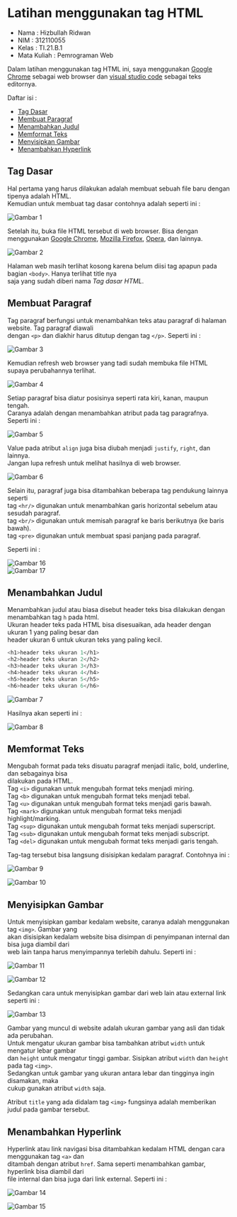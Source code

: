 # Latihan menggunakan tag HTML  

* Nama          : Hizbullah Ridwan
* NIM           : 312110055
* Kelas         : TI.21.B.1
* Mata Kuliah   : Pemrograman Web

Dalam latihan menggunakan tag HTML ini, saya menggunakan [Google Chrome](https://www.google.com/intl/id_id/chrome/) sebagai web browser dan [visual studio code](https://code.visualstudio.com/) sebagai teks editornya.       

Daftar isi :          
* [Tag Dasar](https://github.com/Ridwanwildan/Lab1Web#tag-dasar)         
* [Membuat Paragraf](https://github.com/Ridwanwildan/Lab1Web#membuat-paragraf)         
* [Menambahkan Judul](https://github.com/Ridwanwildan/Lab1Web#menambahkan-judul)                        
* [Memformat Teks](https://github.com/Ridwanwildan/Lab1Web#memformat-teks)                  
* [Menyisipkan Gambar](https://github.com/Ridwanwildan/Lab1Web#menyisipkan-gambar)                  
* [Menambahkan Hyperlink](https://github.com/Ridwanwildan/Lab1Web#menambahkan-hyperlink)                  

## Tag Dasar

Hal pertama yang harus dilakukan adalah membuat sebuah file baru dengan tipenya adalah HTML.            
Kemudian untuk membuat tag dasar contohnya adalah seperti ini :            

![Gambar 1](Screenshoots/Capture1.PNG)      

Setelah itu, buka file HTML tersebut di web browser. Bisa dengan menggunakan [Google Chrome](https://www.google.com/intl/id_id/chrome/), [Mozilla Firefox](https://www.mozilla.org/id/firefox/), [Opera](https://www.opera.com/), dan lainnya.          

![Gambar 2](Screenshoots/Capture2.PNG)                 

Halaman web masih terlihat kosong karena belum diisi tag apapun pada bagian `<body>`. Hanya terlihat title nya         
saja yang sudah diberi nama *Tag dasar HTML*.       

## Membuat Paragraf

Tag paragraf berfungsi untuk menambahkan teks atau paragraf di halaman website. Tag paragraf diawali           
dengan `<p>` dan diakhir harus ditutup dengan tag `</p>`. Seperti ini :        

![Gambar 3](Screenshoots/Capture3.PNG)                 

Kemudian refresh web browser yang tadi sudah membuka file HTML supaya perubahannya terlihat.            

![Gambar 4](Screenshoots/Capture4.PNG)             

Setiap paragraf bisa diatur posisinya seperti rata kiri, kanan, maupun tengah.      
Caranya adalah dengan menambahkan atribut pada tag paragrafnya. Seperti ini :        

![Gambar 5](Screenshoots/Capture5.PNG)             

Value pada atribut `align` juga bisa diubah menjadi `justify`, `right`, dan lainnya.         
Jangan lupa refresh untuk melihat hasilnya di web browser.          

![Gambar 6](Screenshoots/Capture6.PNG)             

Selain itu, paragraf juga bisa ditambahkan beberapa tag pendukung lainnya seperti         
tag `<hr/>` digunakan untuk menambahkan garis horizontal sebelum atau sesudah paragraf.       
tag `<br/>` digunakan untuk memisah paragraf ke baris berikutnya (ke baris bawah).       
tag `<pre>` digunakan untuk membuat spasi panjang pada paragraf.        

Seperti ini :           

![Gambar 16](Screenshoots/Capture16.PNG)             
![Gambar 17](Screenshoots/Capture17.PNG)             

## Menambahkan Judul

Menambahkan judul atau biasa disebut header teks bisa dilakukan dengan menambahkan tag `h` pada html.          
Ukuran header teks pada HTML bisa disesuaikan, ada header dengan ukuran 1 yang paling besar dan         
header ukuran 6 untuk ukuran teks yang paling kecil.           

```bash
<h1>header teks ukuran 1</h1>
<h2>header teks ukuran 2</h2>
<h3>header teks ukuran 3</h3>
<h4>header teks ukuran 4</h4>
<h5>header teks ukuran 5</h5>
<h6>header teks ukuran 6</h6>
```      

 ![Gambar 7](Screenshoots/Capture7.PNG)             

 Hasilnya akan seperti ini :              

 ![Gambar 8](Screenshoots/Capture8.PNG)             

 ## Memformat Teks

 Mengubah format pada teks disuatu paragraf menjadi italic, bold, underline, dan sebagainya bisa              
 dilakukan pada HTML.       
 Tag `<i>` digunakan untuk mengubah format teks menjadi miring.              
 Tag `<b>` digunakan untuk mengubah format teks menjadi tebal.          
 Tag `<u>` digunakan untuk mengubah format teks menjadi garis bawah.            
 Tag `<mark>` digunakan untuk mengubah format teks menjadi highlight/marking.        
 Tag `<sup>` digunakan untuk mengubah format teks menjadi superscript.         
 Tag `<sub>` digunakan untuk mengubah format teks menjadi subscript.              
 Tag `<del>` digunakan untuk mengubah format teks menjadi garis tengah.        

 Tag-tag tersebut bisa langsung disisipkan kedalam paragraf. Contohnya ini :        

 ![Gambar 9](Screenshoots/Capture9.PNG)             

 ![Gambar 10](Screenshoots/Capture10.PNG)             
 
 ## Menyisipkan Gambar

 Untuk menyisipkan gambar kedalam website, caranya adalah menggunakan tag `<img>`. Gambar yang             
 akan disisipkan kedalam website bisa disimpan di penyimpanan internal dan bisa juga diambil dari            
 web lain tanpa harus menyimpannya terlebih dahulu. Seperti ini :           

 ![Gambar 11](Screenshoots/Capture11.PNG)             

 ![Gambar 12](Screenshoots/Capture12.PNG)             

 Sedangkan cara untuk menyisipkan gambar dari web lain atau external link seperti ini :         

 ![Gambar 13](Screenshoots/Capture13.PNG)             

 Gambar yang muncul di website adalah ukuran gambar yang asli dan tidak ada perubahan.         
 Untuk mengatur ukuran gambar bisa tambahkan atribut `width` untuk mengatur lebar gambar            
 dan `height` untuk mengatur tinggi gambar. Sisipkan atribut `width` dan `height` pada tag `<img>`.           
 Sedangkan untuk gambar yang ukuran antara lebar dan tingginya ingin disamakan, maka          
 cukup gunakan atribut `width` saja.          

 Atribut `title` yang ada didalam tag `<img>` fungsinya adalah memberikan judul pada gambar tersebut.       

 ## Menambahkan Hyperlink

 Hyperlink atau link navigasi bisa ditambahkan kedalam HTML dengan cara menggunakan tag `<a>` dan         
 ditambah dengan atribut `href`. Sama seperti menambahkan gambar, hyperlink bisa diambil dari          
 file internal dan bisa juga dari link external. Seperti ini :          

![Gambar 14](Screenshoots/Capture14.PNG)             

![Gambar 15](Screenshoots/Capture15.PNG)             